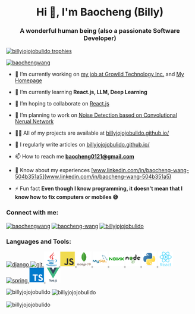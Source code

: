 <h1 align="center">Hi 👋, I'm Baocheng (Billy)</h1>
<h3 align="center">A wonderful human being (also a passionate Software Developer)</h3>

<p align="left"> <a href="https://github.com/ryo-ma/github-profile-trophy"><img src="https://github-profile-trophy.vercel.app/?username=billyjojojobulido&theme=radical" alt="billyjojojobulido trophies"/></a> </p>

<p align="left"> <a href="https://twitter.com/baochengwang" target="blank"><img src="https://img.shields.io/twitter/follow/baochengwang?logo=twitter&style=for-the-badge" alt="baochengwang" /></a> </p>

- 🔭 I’m currently working on [my job at Growild Technology Inc.](https://billyjojojobulido.github.io/) and [My Homepage](https://github.com/billyjojojobulido/billyjojojobulido.github.io)

- 🌱 I’m currently learning **React.js, LLM, Deep Learning**

- 👯 I’m hoping to collaborate on [React.js](https://github.com/facebook/react)

- 🎯 I’m planning to work on [Noise Detection based on Convolutional Nerual Network](https://github.com/billyjojojobulido/Angji-CNN-NoiseDetection)

- 👨‍💻 All of my projects are available at [billyjojojobulido.github.io/](billyjojojobulido.github.io/)

- 📝 I regularly write articles on [billyjojojobulido.github.io/](billyjojojobulido.github.io/)

- 📫 How to reach me **baocheng0121@gmail.com**

- 📄 Know about my experiences [www.linkedin.com/in/baocheng-wang-504b351a5](www.linkedin.com/in/baocheng-wang-504b351a5)

- ⚡ Fun fact **Even though I know programming, it doesn't mean that I know how to fix computers or mobiles 😅**

<h3 align="left">Connect with me:</h3>
<p align="left">
<a href="https://twitter.com/baochengwang" target="blank"><img align="center" src="https://raw.githubusercontent.com/rahuldkjain/github-profile-readme-generator/master/src/images/icons/Social/twitter.svg" alt="baochengwang" height="30" width="40" /></a>
<a href="https://linkedin.com/in/baocheng-wang" target="blank"><img align="center" src="https://raw.githubusercontent.com/rahuldkjain/github-profile-readme-generator/master/src/images/icons/Social/linked-in-alt.svg" alt="baocheng-wang" height="30" width="40" /></a>
<a href="https://instagram.com/billyjojojobulido" target="blank"><img align="center" src="https://raw.githubusercontent.com/rahuldkjain/github-profile-readme-generator/master/src/images/icons/Social/instagram.svg" alt="billyjojojobulido" height="30" width="40" /></a>
</p>

<h3 align="left">Languages and Tools:</h3>
<p align="left"> <a href="https://www.djangoproject.com/" target="_blank" rel="noreferrer"> <img src="https://cdn.worldvectorlogo.com/logos/django.svg" alt="django" width="40" height="40"/> </a> <a href="https://git-scm.com/" target="_blank" rel="noreferrer"> <img src="https://www.vectorlogo.zone/logos/git-scm/git-scm-icon.svg" alt="git" width="40" height="40"/> </a> <a href="https://www.java.com" target="_blank" rel="noreferrer"> <img src="https://raw.githubusercontent.com/devicons/devicon/master/icons/java/java-original.svg" alt="java" width="40" height="40"/> </a> <a href="https://developer.mozilla.org/en-US/docs/Web/JavaScript" target="_blank" rel="noreferrer"> <img src="https://raw.githubusercontent.com/devicons/devicon/master/icons/javascript/javascript-original.svg" alt="javascript" width="40" height="40"/> </a> <a href="https://www.mongodb.com/" target="_blank" rel="noreferrer"> <img src="https://raw.githubusercontent.com/devicons/devicon/master/icons/mongodb/mongodb-original-wordmark.svg" alt="mongodb" width="40" height="40"/> </a> <a href="https://www.mysql.com/" target="_blank" rel="noreferrer"> <img src="https://raw.githubusercontent.com/devicons/devicon/master/icons/mysql/mysql-original-wordmark.svg" alt="mysql" width="40" height="40"/> </a> <a href="https://www.nginx.com" target="_blank" rel="noreferrer"> <img src="https://raw.githubusercontent.com/devicons/devicon/master/icons/nginx/nginx-original.svg" alt="nginx" width="40" height="40"/> </a> <a href="https://nodejs.org" target="_blank" rel="noreferrer"> <img src="https://raw.githubusercontent.com/devicons/devicon/master/icons/nodejs/nodejs-original-wordmark.svg" alt="nodejs" width="40" height="40"/> </a> <a href="https://www.python.org" target="_blank" rel="noreferrer"> <img src="https://raw.githubusercontent.com/devicons/devicon/master/icons/python/python-original.svg" alt="python" width="40" height="40"/> </a> <a href="https://reactjs.org/" target="_blank" rel="noreferrer"> <img src="https://raw.githubusercontent.com/devicons/devicon/master/icons/react/react-original-wordmark.svg" alt="react" width="40" height="40"/> </a> <a href="https://spring.io/" target="_blank" rel="noreferrer"> <img src="https://www.vectorlogo.zone/logos/springio/springio-icon.svg" alt="spring" width="40" height="40"/> </a> <a href="https://www.typescriptlang.org/" target="_blank" rel="noreferrer"> <img src="https://raw.githubusercontent.com/devicons/devicon/master/icons/typescript/typescript-original.svg" alt="typescript" width="40" height="40"/> </a> <a href="https://vuejs.org/" target="_blank" rel="noreferrer"> <img src="https://raw.githubusercontent.com/devicons/devicon/master/icons/vuejs/vuejs-original-wordmark.svg" alt="vuejs" width="40" height="40"/> </a> </p>

<p><img align="left" src="https://github-readme-stats.vercel.app/api/top-langs?username=billyjojojobulido&show_icons=true&locale=en&layout=compact" alt="billyjojojobulido" /></p>

<p>&nbsp;<img align="center" src="https://github-readme-stats.vercel.app/api?username=billyjojojobulido&show_icons=true&locale=en" alt="billyjojojobulido" /></p>

<p><img align="center" src="https://github-readme-streak-stats.herokuapp.com/?user=billyjojojobulido&" alt="billyjojojobulido" /></p>
